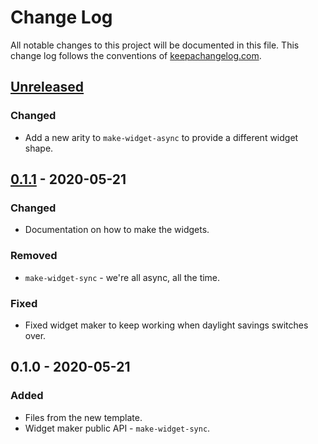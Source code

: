 # Change Log
All notable changes to this project will be documented in this file. This change log follows the conventions of [keepachangelog.com](http://keepachangelog.com/).

## [Unreleased]
### Changed
- Add a new arity to `make-widget-async` to provide a different widget shape.

## [0.1.1] - 2020-05-21
### Changed
- Documentation on how to make the widgets.

### Removed
- `make-widget-sync` - we're all async, all the time.

### Fixed
- Fixed widget maker to keep working when daylight savings switches over.

## 0.1.0 - 2020-05-21
### Added
- Files from the new template.
- Widget maker public API - `make-widget-sync`.

[Unreleased]: https://github.com/your-name/dz12/compare/0.1.1...HEAD
[0.1.1]: https://github.com/your-name/dz12/compare/0.1.0...0.1.1
